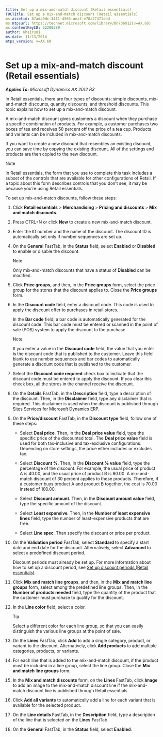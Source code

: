 ```yaml
---
title: Set up a mix-and-match discount (Retail essentials)
TOCTitle: Set up a mix-and-match discount (Retail essentials)
ms:assetid: 87ada9dc-3411-4566-aea3-e78a27471cbd
ms:mtpsurl: https://technet.microsoft.com/library/Dn736912(v=AX.60)
ms:contentKeyID: 62200389
author: Khairunj
ms.date: 11/13/2014
mtps_version: v=AX.60
---
```


# Set up a mix-and-match discount (Retail essentials) 


_**Applies To:** Microsoft Dynamics AX 2012 R3_

In Retail essentials, there are four types of discounts: simple discounts, mix-and-match discounts, quantity discounts, and threshold discounts. This topic explains how to set up a mix-and-match discount.

A mix-and-match discount gives customers a discount when they purchase a specific combination of products. For example, a customer purchases two boxes of tea and receives 50 percent off the price of a tea cup. Products and variants can be included in mix-and-match discounts.

If you want to create a new discount that resembles an existing discount, you can save time by copying the existing discount. All of the settings and products are then copied to the new discount.


> [!NOTE]
> <P>In Retail essentials, the form that you use to complete this task includes a subset of the controls that are available for other configurations of Retail. If a topic about this form describes controls that you don't see, it may be because you’re using Retail essentials.</P>



To set up mix-and-match discounts, follow these steps:

1.  Click **Retail essentials** \> **Merchandising** \> **Pricing and discounts** \> **Mix and match discounts**.

2.  Press CTRL+N or click **New** to create a new mix-and-match discount.

3.  Enter the ID number and the name of the discount. The discount ID is automatically set only if number sequences are set up.

4.  On the **General** FastTab, in the **Status** field, select **Enabled** or **Disabled** to enable or disable the discount.
    

    > [!NOTE]
    > <P>Only mix-and-match discounts that have a status of <STRONG>Disabled</STRONG> can be modified.</P>



5.  Click **Price groups**, and then, in the **Price groups** form, select the price group for the stores that the discount applies to. Close the **Price groups** form.

6.  In the **Discount code** field, enter a discount code. This code is used to apply the discount offer to purchases in retail stores.
    
    In the **Bar code** field, a bar code is automatically generated for the discount code. This bar code must be entered or scanned in the point of sale (POS) system to apply the discount to the purchase.
    

    > [!NOTE]
    > <P>If you enter a value in the <STRONG>Discount code</STRONG> field, the value that you enter is the discount code that is published to the customer. Leave this field blank to use number sequences and bar codes to automatically generate a discount code that is published to the customer.</P>



7.  Select the **Discount code required** check box to indicate that the discount code must be entered to apply the discount. If you clear this check box, all the stores in the channel receive the discount.

8.  On the **Details** FastTab, in the **Description** field, type a description of the discount. Then, in the **Disclaimer** field, type any disclaimer that is required. This disclaimer is used when the discount is published through Sites Services for Microsoft Dynamics ERP.

9.  On the **Price/discount** FastTab, in the **Discount type** field, follow one of these steps:
    
      - Select **Deal price**. Then, in the **Deal price value** field, type the specific price of the discounted total. The **Deal price value** field is used for both tax-inclusive and tax-exclusive configurations. Depending on store settings, the price either includes or excludes tax.
    
      - Select **Discount %**. Then, in the **Discount % value** field, type the percentage of the discount. For example, the usual price of product A is 40.00, and the usual price of product B is 60.00. A mix-and-match discount of 30 percent applies to these products. Therefore, if a customer buys product A and product B together, the cost is 70.00 instead of 100.00.
    
      - Select **Discount amount**. Then, in the **Discount amount value** field, type the specific amount of the discount.
    
      - Select **Least expensive**. Then, in the **Number of least expensive lines** field, type the number of least-expensive products that are free.
    
      - Select **Line spec**. Then specify the discount or price per product.

10. On the **Validation period** FastTab, select **Standard** to specify a start date and end date for the discount. Alternatively, select **Advanced** to select a predefined discount period.
    
    Discount periods must already be set up. For more information about how to set up a discount period, see [Set up discount periods (Retail essentials)](set-up-discount-periods-retail-essentials.md).

11. Click **Mix and match line groups**, and then, in the **Mix and match line groups** form, select among the predefined line groups. Then, in the **Number of products needed** field, type the quantity of the product that the customer must purchase to qualify for the discount.

12. In the **Line color** field, select a color.
    

    > [!TIP]
    > <P>Select a different color for each line group, so that you can easily distinguish the various line groups at the point of sale.</P>



13. On the **Lines** FastTab, click **Add** to add a single category, product, or variant to the discount. Alternatively, click **Add products** to add multiple categories, products, or variants.

14. For each line that is added to the mix-and-match discount, if the product must be included in a line group, select the line group. Close the **Mix and match line groups** form.

15. In the **Mix and match discounts** form, on the **Lines** FastTab, click **Image** to add an image to the mix-and-match discount line if the mix-and-match discount line is published through Retail essentials.

16. Click **Add all variants** to automatically add a line for each variant that is available for the selected product.

17. On the **Line details** FastTab, in the **Description** field, type a description of the line that is selected on the **Lines** FastTab.

18. On the **General** FastTab, in the **Status** field, select **Enabled**.

  


